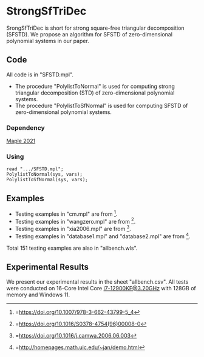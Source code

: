 # StrongSfTriDec
SrongSfTriDec is short for strong square-free triangular decomposition (SFSTD).
We propose an algorithm for SFSTD of zero-dimensional polynomial systems in our paper.
## Code
All code is in "SFSTD.mpl".
- The procedure "PolylistToNormal" is used for computing strong triangular decomposition (STD) of zero-dimensional polynomial systems.
- The procedure "PolylistToSfNormal" is used for computing SFSTD of zero-dimensional polynomial systems.
### Dependency
[Maple 2021](https://www.maplesoft.com.cn/products/maple/professional/index.shtml)
### Using
```maple
read ".../SFSTD.mpl";
PolylistToNormal(sys, vars);
PolylistToSfNormal(sys, vars);
```
## Examples
- Testing examples in "cm.mpl" are from [^1].
- Testing examples in "wangzero.mpl" are from [^2].
- Testing examples in "xia2006.mpl" are from [^3].
- Testing examples in "database1.mpl" and "database2.mpl" are from [^4].

Total 151 testing examples are also in "allbench.wls". 

[^1]:=https://doi.org/10.1007/978-3-662-43799-5_4
[^2]:=https://doi.org/10.1016/S0378-4754(96)00008-0
[^3]:=https://doi.org/10.1016/j.camwa.2006.06.003
[^4]:=http://homepages.math.uic.edu/~jan/demo.html


## Experimental Results
We present our experimental results in the sheet "allbench.csv".
All tests were conducted on 16-Core Intel Core i7-12900KF@3.20GHz
with 128GB of memory and Windows 11.